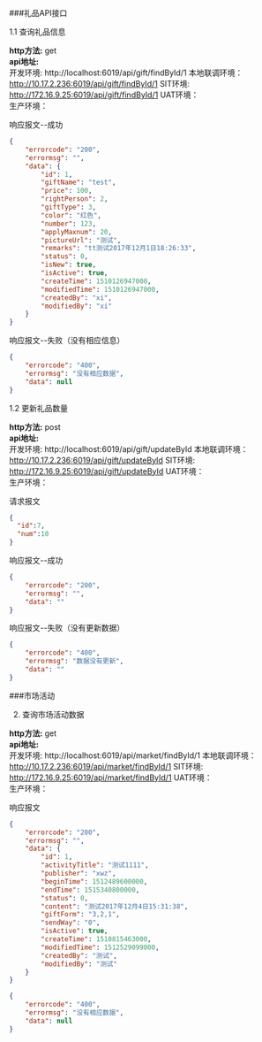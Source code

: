 ###礼品API接口

1.1 查询礼品信息

**http方法:** get  
**api地址:**  
开发环境: http://localhost:6019/api/gift/findById/1
本地联调环境：http://10.17.2.236:6019/api/gift/findById/1
SIT环境: http://172.16.9.25:6019/api/gift/findById/1
UAT环境：  
生产环境：

响应报文--成功
```json
{
    "errorcode": "200",
    "errormsg": "",
    "data": {
        "id": 1,
        "giftName": "test",
        "price": 100,
        "rightPerson": 2,
        "giftType": 3,
        "color": "红色",
        "number": 123,
        "applyMaxnum": 20,
        "pictureUrl": "测试",
        "remarks": "tt测试2017年12月1日18:26:33",
        "status": 0,
        "isNew": true,
        "isActive": true,
        "createTime": 1510126947000,
        "modifiedTime": 1510126947000,
        "createdBy": "xi",
        "modifiedBy": "xi"
    }
}
```

响应报文--失败（没有相应信息）
```json
{
    "errorcode": "400",
    "errormsg": "没有相应数据",
    "data": null
}
```









1.2 更新礼品数量

**http方法:** post  
**api地址:**  
开发环境: http://localhost:6019/api/gift/updateById
本地联调环境：http://10.17.2.236:6019/api/gift/updateById
SIT环境: http://172.16.9.25:6019/api/gift/updateById
UAT环境：  
生产环境：

请求报文
```json
{
  "id":7,
  "num":10
}
```

响应报文--成功
```json
{
    "errorcode": "200",
    "errormsg": "",
    "data": ""
}
```

响应报文--失败（没有更新数据）
```json
{
    "errorcode": "400",
    "errormsg": "数据没有更新",
    "data": ""
}
```

###市场活动

2. 查询市场活动数据

**http方法:** get  
**api地址:**  
开发环境: http://localhost:6019/api/market/findById/1
本地联调环境：http://10.17.2.236:6019/api/market/findById/1
SIT环境: http://172.16.9.25:6019/api/market/findById/1
UAT环境：  
生产环境：

响应报文
```json
{
    "errorcode": "200",
    "errormsg": "",
    "data": {
        "id": 1,
        "activityTitle": "测试1111",
        "publisher": "xwz",
        "beginTime": 1512489600000,
        "endTime": 1515340800000,
        "status": 0,
        "content": "测试2017年12月4日15:31:38",
        "giftForm": "3,2,1",
        "sendWay": "0",
        "isActive": true,
        "createTime": 1510815463000,
        "modifiedTime": 1512529099000,
        "createdBy": "测试",
        "modifiedBy": "测试"
    }
}
```

```json
{
    "errorcode": "400",
    "errormsg": "没有相应数据",
    "data": null
}
```

